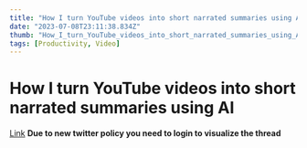 ```yaml
---
title: "How I turn YouTube videos into short narrated summaries using AI"
date: "2023-07-08T23:11:38.834Z"
thumb: "How_I_turn_YouTube_videos_into_short_narrated_summaries_using_AI.png"
tags: [Productivity, Video]
---
```


# How I turn YouTube videos into short narrated summaries using AI

[Link](https://twitter.com/rowancheung/status/1641463802674724864?ref_src=twsrc%5Etfw%7Ctwcamp%5Etweetembed%7Ctwterm%5E1641463802674724864%7Ctwgr%5E2287e329ffbbd556085d8b61506cc8d03c393406%7Ctwcon%5Es1_&ref_url=https%3A%2F%2Fen.rattibha.com%2Fthread%2F1631993428807684096)
**Due to new twitter policy you need to login to visualize the thread**
